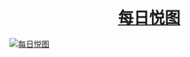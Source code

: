 # <h1 align="center">[每日悦图](https://github.com/51kanpian/51kanpian/blob/main/001/01.md)</h1>

[![每日悦图](https://s1.imagehub.cc/images/2023/07/12/xiuren-anran.jpeg)](https://github.com/Beynon-wh/Beynon-wh/blob/main/001/list.md)

<!--
<h1 align="center">学习永远在路上</h1>
https://s1.imagehub.cc/images/2023/06/10/nana.jpeg
https://s1.imagehub.cc/images/2023/05/16/No.4447_01p.jpeg
https://s1.imagehub.cc/images/2023/03/23/5bcccaad91c3c0c9b8c546f774441570.jpeg
https://s1.imagehub.cc/images/2023/03/22/7a583a65696d2d0fc97d401aa95b2dc4.jpeg
![nan1](https://user-images.githubusercontent.com/128218225/226394920-42fbf78f-7e2b-4847-a075-762baec69eb5.jpg)
![10001](https://user-images.githubusercontent.com/128218225/226184304-a9c32388-00f2-4669-a12b-c2e82603eb81.jpg)





**51kanpian/51kanpian** is a ✨ _special_ ✨ repository because its `README.md` (this file) appears on your GitHub profile.
 [![twitter](https://user-images.githubusercontent.com/128218225/226099468-6e38ebad-3e03-4ccc-8920-19afa5dcd858.png)
](https://twitter.com/whaogx)

Here are some ideas to get you started:

- 🔭 I’m currently working on ...
- 🌱 I’m currently learning ...
- 👯 I’m looking to collaborate on ...
- 🤔 I’m looking for help with ...
- 💬 Ask me about ...
- 📫 How to reach me: ...
- 😄 Pronouns: ...
- ⚡ Fun fact: ...
-->
